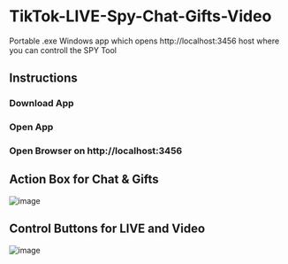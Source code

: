 # TikTok-LIVE-Spy-Chat-Gifts-Video

Portable .exe Windows app which opens http://localhost:3456 host where you can controll the SPY Tool


## Instructions
### Download App
### Open App
### Open Browser on http://localhost:3456



## Action Box for Chat & Gifts
![image](https://github.com/user-attachments/assets/030079ca-eb41-493a-92e7-dadcc7e092a2)


## Control Buttons for LIVE and Video
![image](https://github.com/user-attachments/assets/db8d1004-8cdc-464a-9660-82c2bc13258e)

